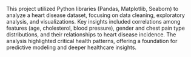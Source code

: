 This project utilized Python libraries (Pandas, Matplotlib, Seaborn) to analyze a heart disease dataset, focusing on data cleaning, exploratory analysis, and visualizations. Key insights included correlations among features (age, cholesterol, blood pressure), gender and chest pain type distributions, and their relationships to heart disease incidence. The analysis highlighted critical health patterns, offering a foundation for predictive modeling and deeper healthcare insights.
